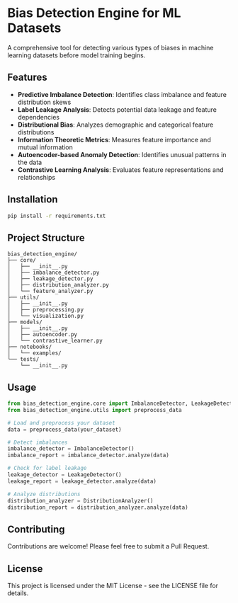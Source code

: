# Bias Detection Engine for ML Datasets

A comprehensive tool for detecting various types of biases in machine learning datasets before model training begins.

## Features

- **Predictive Imbalance Detection**: Identifies class imbalance and feature distribution skews
- **Label Leakage Analysis**: Detects potential data leakage and feature dependencies
- **Distributional Bias**: Analyzes demographic and categorical feature distributions
- **Information Theoretic Metrics**: Measures feature importance and mutual information
- **Autoencoder-based Anomaly Detection**: Identifies unusual patterns in the data
- **Contrastive Learning Analysis**: Evaluates feature representations and relationships

## Installation

```bash
pip install -r requirements.txt
```

## Project Structure

```
bias_detection_engine/
├── core/
│   ├── __init__.py
│   ├── imbalance_detector.py
│   ├── leakage_detector.py
│   ├── distribution_analyzer.py
│   └── feature_analyzer.py
├── utils/
│   ├── __init__.py
│   ├── preprocessing.py
│   └── visualization.py
├── models/
│   ├── __init__.py
│   ├── autoencoder.py
│   └── contrastive_learner.py
├── notebooks/
│   └── examples/
└── tests/
    └── __init__.py
```

## Usage

```python
from bias_detection_engine.core import ImbalanceDetector, LeakageDetector, DistributionAnalyzer
from bias_detection_engine.utils import preprocess_data

# Load and preprocess your dataset
data = preprocess_data(your_dataset)

# Detect imbalances
imbalance_detector = ImbalanceDetector()
imbalance_report = imbalance_detector.analyze(data)

# Check for label leakage
leakage_detector = LeakageDetector()
leakage_report = leakage_detector.analyze(data)

# Analyze distributions
distribution_analyzer = DistributionAnalyzer()
distribution_report = distribution_analyzer.analyze(data)
```

## Contributing

Contributions are welcome! Please feel free to submit a Pull Request.

## License

This project is licensed under the MIT License - see the LICENSE file for details. 